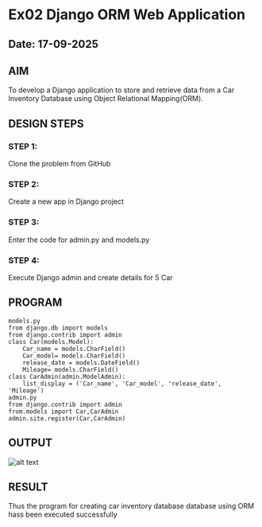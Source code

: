 # Ex02 Django ORM Web Application
## Date: 17-09-2025

## AIM
To develop a Django application to store and retrieve data from a Car Inventory Database using Object Relational Mapping(ORM).

## DESIGN STEPS

### STEP 1:
Clone the problem from GitHub

### STEP 2:
Create a new app in Django project

### STEP 3:
Enter the code for admin.py and models.py

### STEP 4:
Execute Django admin and create details for 5 Car 

## PROGRAM

```
models.py
from django.db import models
from django.contrib import admin
class Car(models.Model):
    Car_name = models.CharField()
    Car_model= models.CharField()
    release_date = models.DateField()
    Mileage= models.CharField()
class CarAdmin(admin.ModelAdmin):
    list_display = ('Car_name', 'Car_model', 'release_date', 'Mileage')
admin.py
from django.contrib import admin
from.models import Car,CarAdmin
admin.site.register(Car,CarAdmin)
```

## OUTPUT

![alt text](<../exp2/Screenshot (1).png>)


## RESULT
Thus the program for creating car inventory database database using ORM hass been executed successfully
